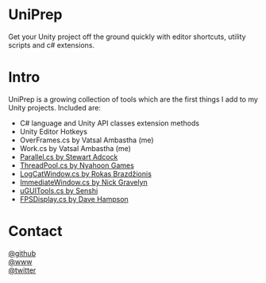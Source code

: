 # UniPrep
Get your Unity project off the ground quickly with editor shortcuts, utility scripts and c# extensions.  

# Intro
UniPrep is a growing collection of tools which are the first things I add to my Unity projects. Included are:  
- C# language and Unity API classes extension methods  
- Unity Editor Hotkeys
- OverFrames.cs by Vatsal Ambastha (me)  
- Work.cs by Vatsal Ambastha (me)  
- [Parallel.cs by Stewart Adcock](https://github.com/stewartadcock/Uk.Org.Adcock.Parallel/blob/master/Parallel/Properties/AssemblyInfo.cs)  
- [ThreadPool.cs by Nyahoon Games](https://nyahoon.com/blog-en/366)  
- [LogCatWindow.cs by Rokas Brazdžionis](https://github.com/dzonatan/Unity3D-LogCat-extension)
- [ImmediateWindow.cs by Nick Gravelyn](http://wiki.unity3d.com/index.php?title=ImmediateWindow)
- [uGUITools.cs by Senshi](https://forum.unity.com/members/senshi.25677/)
- [FPSDisplay.cs by Dave Hampson](http://wiki.unity3d.com/index.php?title=FramesPerSecond)  

# Contact  
[@github](https://www.github.com/adrenak)  
[@www](http://www.vatsalambastha.com)  
[@twitter](https://www.twitter.com/vatsalAmbastha)  